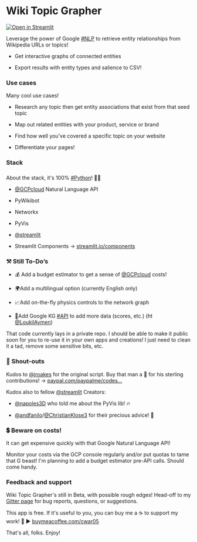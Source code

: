 
# Wiki Topic Grapher

[![Open in Streamlit](https://static.streamlit.io/badges/streamlit_badge_black_white.svg)](https://share.streamlit.io/charlywargnier/s4_wiki_topic_grapher/main/app.py)

Leverage the power of Google [#NLP](https://threadreaderapp.com/hashtag/NLP) to retrieve entity relationships from Wikipedia URLs or topics!

-   Get interactive graphs of connected entities
   
-   Export results with entity types and salience to CSV!


### Use cases

Many cool use cases!

-   Research any topic then get entity associations that exist from that seed topic
    
-   Map out related entities with your product, service or brand
    
-   Find how well you've covered a specific topic on your website
    
-   Differentiate your pages!
    

### Stack

###   

About the stack, it's 100% [#Python](https://threadreaderapp.com/hashtag/Python)! 🐍🔥

-   [@GCPcloud](https://twitter.com/GCPcloud) Natural Language API
    
-   PyWikibot
    
-   Networkx
    
-   PyVis
    
-   [@streamlit](https://twitter.com/streamlit)
    
-   Streamlit Components -> [streamlit.io/components](https://www.streamlit.io/components)
    

  

### **⚒️ Still To-Do’s**

-   💰 Add a budget estimator to get a sense of [@GCPcloud](https://twitter.com/GCPcloud) costs!
    
-   🌍Add a multilingual option (currently English only)
    
-   📈Add on-the-fly physics controls to the network graph
    
-   💯Add Google KG [#API](https://threadreaderapp.com/hashtag/API) to add more data (scores, etc.) (ht [@LoukilAymen](https://twitter.com/LoukilAymen))
    

That code currently lays in a private repo. I should be able to make it public soon for you to re-use it in your own apps and creations! I just need to clean it a tad, remove some sensitive bits, etc.

  

### 🙌 Shout-outs

Kudos to [@jroakes](https://twitter.com/jroakes) for the original script. Buy that man a 🍺 for his sterling contributions! -> [paypal.com/paypalme/codes…](https://www.paypal.com/paypalme/codeseo)

Kudos also to fellow [@streamlit](https://twitter.com/streamlit) Creators:

-   [@napoles3D](https://twitter.com/napoles3D) who told me about the PyVis lib! 🔥
    
-   [@andfanilo](https://twitter.com/andfanilo)/[@ChristianKlose3](https://twitter.com/ChristianKlose3) for their precious advice! 🙏
    

  

### 💲 Beware on costs!

It can get expensive quickly with that Google Natural Language API!

  

Monitor your costs via the GCP console regularly and/or put quotas to tame that G beast! I'm planning to add a budget estimator pre-API calls. Should come handy.

  

### Feedback and support

  

Wiki Topic Grapher's still in Beta, with possible rough edges! Head-off to my [Gitter page](https://gitter.im/DataChaz/WikiTopic) for bug reports, questions, or suggestions.

This app is free. If it's useful to you, you can buy me a ☕ to support my work! 🙏 ▶️ [buymeacoffee.com/cwar05](https://www.buymeacoffee.com/cwar05)


  

That's all, folks. Enjoy!

